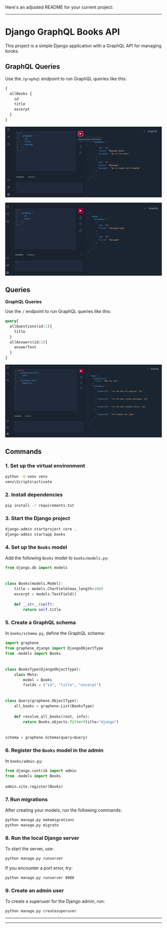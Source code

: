 Here's an adjusted README for your current project:

---

# Django GraphQL Books API

This project is a simple Django application with a GraphQL API for managing books.

## GraphQL Queries

Use the `/graphql` endpoint to run GraphQL queries like this:

```graphql
{
  allBooks {
    id
    title
    excerpt
  }
}
```

![img_1.png](img_1.png)

![img.png](img.png)

## Queries

**GraphQL Queries**

Use the `/` endpoint to run GraphQL queries like this:

```graphql
query{
  allQuestions(id:1){
    title
  }
  allAnswers(id:1){
    answerText
  }
}
```

![img_2.png](img_2.png)

## Commands

### 1. Set up the virtual environment

```bash
python -m venv venv
venv\Scripts\activate
```

### 2. Install dependencies

```bash
pip install -r requirements.txt 
```

### 3. Start the Django project

```bash
django-admin startproject core .
django-admin startapp books
```

### 4. Set up the `Books` model

Add the following `Books` model to `books/models.py`:

```python
from django.db import models


class Books(models.Model):
    title = models.CharField(max_length=100)
    excerpt = models.TextField()

    def __str__(self):
        return self.title
```

### 5. Create a GraphQL schema

In `books/schema.py`, define the GraphQL schema:

```python
import graphene
from graphene_django import DjangoObjectType
from .models import Books


class BooksType(DjangoObjectType):
    class Meta:
        model = Books
        fields = ("id", "title", "excerpt")


class Query(graphene.ObjectType):
    all_books = graphene.List(BooksType)

    def resolve_all_books(root, info):
        return Books.objects.filter(title="django")


schema = graphene.Schema(query=Query)
```

### 6. Register the `Books` model in the admin

In `books/admin.py`:

```python
from django.contrib import admin
from .models import Books

admin.site.register(Books)
```

### 7. Run migrations

After creating your models, run the following commands:

```bash
python manage.py makemigrations
python manage.py migrate
```

### 8. Run the local Django server

To start the server, use:

```bash
python manage.py runserver
```

If you encounter a port error, try:

```bash
python manage.py runserver 8080
```

### 9. Create an admin user

To create a superuser for the Django admin, run:

```bash
python manage.py createsuperuser
```

---

---

